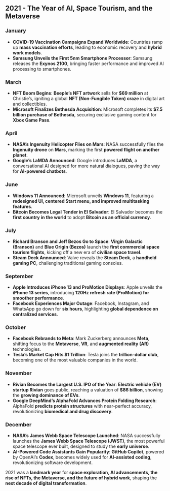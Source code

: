 ## **2021 - The Year of AI, Space Tourism, and the Metaverse**  

### **January**  
- **COVID-19 Vaccination Campaigns Expand Worldwide**: Countries ramp up **mass vaccination efforts**, leading to economic recovery and **hybrid work models**.  
- **Samsung Unveils the First 5nm Smartphone Processor**: Samsung releases the **Exynos 2100**, bringing faster performance and improved AI processing to smartphones.  

### **March**  
- **NFT Boom Begins**: **Beeple’s NFT artwork** sells for **$69 million** at Christie’s, igniting a global **NFT (Non-Fungible Token) craze** in digital art and collectibles.  
- **Microsoft Finalizes Bethesda Acquisition**: Microsoft completes its **$7.5 billion purchase of Bethesda**, securing exclusive gaming content for **Xbox Game Pass**.  

### **April**  
- **NASA’s Ingenuity Helicopter Flies on Mars**: NASA successfully flies the **Ingenuity drone** on **Mars**, marking the first **powered flight on another planet**.  
- **Google’s LaMDA Announced**: Google introduces **LaMDA**, a conversational AI designed for more natural dialogues, paving the way for **AI-powered chatbots**.  

### **June**  
- **Windows 11 Announced**: Microsoft unveils **Windows 11**, featuring a **redesigned UI, centered Start menu, and improved multitasking features**.  
- **Bitcoin Becomes Legal Tender in El Salvador**: El Salvador becomes the **first country in the world** to adopt **Bitcoin as an official currency**.  

### **July**  
- **Richard Branson and Jeff Bezos Go to Space**: **Virgin Galactic (Branson)** and **Blue Origin (Bezos)** launch the **first commercial space tourism flights**, kicking off a new era of **civilian space travel**.  
- **Steam Deck Announced**: Valve reveals the **Steam Deck**, a **handheld gaming PC**, challenging traditional gaming consoles.  

### **September**  
- **Apple Introduces iPhone 13 and ProMotion Displays**: Apple unveils the **iPhone 13 series**, introducing **120Hz refresh rate (ProMotion) for smoother performance**.  
- **Facebook Experiences Major Outage**: Facebook, Instagram, and WhatsApp go down for **six hours**, highlighting **global dependence on centralized services**.  

### **October**  
- **Facebook Rebrands to Meta**: Mark Zuckerberg announces **Meta**, shifting focus to the **Metaverse**, **VR**, and **augmented reality (AR)** technologies.  
- **Tesla’s Market Cap Hits $1 Trillion**: Tesla joins the **trillion-dollar club**, becoming one of the most valuable companies in the world.  

### **November**  
- **Rivian Becomes the Largest U.S. IPO of the Year**: **Electric vehicle (EV) startup Rivian** goes public, reaching a valuation of **$86 billion**, showing the **growing dominance of EVs**.  
- **Google DeepMind’s AlphaFold Advances Protein Folding Research**: AlphaFold **predicts protein structures** with near-perfect accuracy, revolutionizing **biomedical and drug discovery**.  

### **December**  
- **NASA’s James Webb Space Telescope Launched**: NASA successfully launches the **James Webb Space Telescope (JWST)**, the most powerful space telescope ever built, designed to study the **early universe**.  
- **AI-Powered Code Assistants Gain Popularity**: **GitHub Copilot**, powered by OpenAI’s **Codex**, becomes widely used for **AI-assisted coding**, revolutionizing software development.  

2021 was a **landmark year** for **space exploration, AI advancements, the rise of NFTs, the Metaverse, and the future of hybrid work**, shaping the **next decade of digital transformation**.
